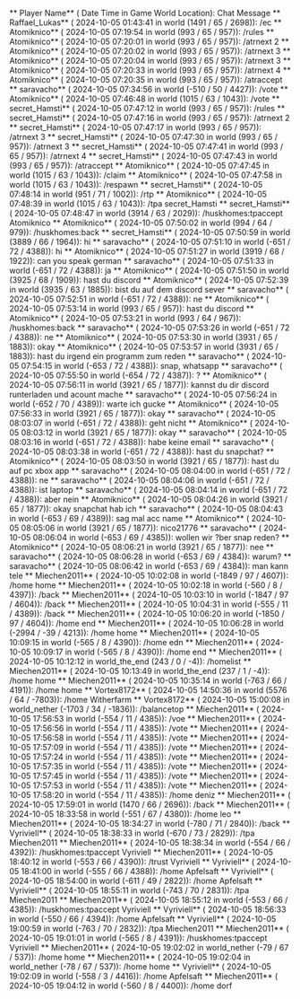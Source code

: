 ** Player Name** ( Date  Time in  Game World Location):  Chat Message
** Raffael_Lukas** ( 2024-10-05  01:43:41 in  world (1491 / 65 / 2698)): /ec
** Atomiknico** ( 2024-10-05  07:19:54 in  world (993 / 65 / 957)): /rules
** Atomiknico** ( 2024-10-05  07:20:01 in  world (993 / 65 / 957)): /atrnext 2
** Atomiknico** ( 2024-10-05  07:20:02 in  world (993 / 65 / 957)): /atrnext 3
** Atomiknico** ( 2024-10-05  07:20:04 in  world (993 / 65 / 957)): /atrnext 3
** Atomiknico** ( 2024-10-05  07:20:33 in  world (993 / 65 / 957)): /atrnext 4
** Atomiknico** ( 2024-10-05  07:20:35 in  world (993 / 65 / 957)): /atraccept
** saravacho** ( 2024-10-05  07:34:56 in  world (-510 / 50 / 4427)): /vote
** Atomiknico** ( 2024-10-05  07:46:48 in  world (1015 / 63 / 1043)): /vote
** secret_Hamsti** ( 2024-10-05  07:47:12 in  world (993 / 65 / 957)): /rules
** secret_Hamsti** ( 2024-10-05  07:47:16 in  world (993 / 65 / 957)): /atrnext 2
** secret_Hamsti** ( 2024-10-05  07:47:17 in  world (993 / 65 / 957)): /atrnext 3
** secret_Hamsti** ( 2024-10-05  07:47:30 in  world (993 / 65 / 957)): /atrnext 3
** secret_Hamsti** ( 2024-10-05  07:47:41 in  world (993 / 65 / 957)): /atrnext 4
** secret_Hamsti** ( 2024-10-05  07:47:43 in  world (993 / 65 / 957)): /atraccept
** Atomiknico** ( 2024-10-05  07:47:45 in  world (1015 / 63 / 1043)): /claim
** Atomiknico** ( 2024-10-05  07:47:58 in  world (1015 / 63 / 1043)): /respawn
** secret_Hamsti** ( 2024-10-05  07:48:14 in  world (951 / 71 / 1002)): /rtp
** Atomiknico** ( 2024-10-05  07:48:39 in  world (1015 / 63 / 1043)): /tpa secret_Hamsti
** secret_Hamsti** ( 2024-10-05  07:48:47 in  world (3914 / 63 / 2029)): /huskhomes:tpaccept Atomiknico
** Atomiknico** ( 2024-10-05  07:50:02 in  world (994 / 64 / 979)): /huskhomes:back
** secret_Hamsti** ( 2024-10-05  07:50:59 in  world (3889 / 66 / 1964)): hi
** saravacho** ( 2024-10-05  07:51:10 in  world (-651 / 72 / 4388)): hi
** Atomiknico** ( 2024-10-05  07:51:27 in  world (3919 / 68 / 1922)): can you speak german
** saravacho** ( 2024-10-05  07:51:33 in  world (-651 / 72 / 4388)): ja
** Atomiknico** ( 2024-10-05  07:51:50 in  world (3925 / 68 / 1909)): hast du discord
** Atomiknico** ( 2024-10-05  07:52:39 in  world (3935 / 63 / 1885)): bist du auf dem discord sever
** saravacho** ( 2024-10-05  07:52:51 in  world (-651 / 72 / 4388)): ne
** Atomiknico** ( 2024-10-05  07:53:14 in  world (993 / 65 / 957)): hast du discord
** Atomiknico** ( 2024-10-05  07:53:21 in  world (993 / 64 / 967)): /huskhomes:back
** saravacho** ( 2024-10-05  07:53:26 in  world (-651 / 72 / 4388)): ne
** Atomiknico** ( 2024-10-05  07:53:30 in  world (3931 / 65 / 1883)): okay
** Atomiknico** ( 2024-10-05  07:53:57 in  world (3931 / 65 / 1883)): hast du irgend ein programm zum reden
** saravacho** ( 2024-10-05  07:54:15 in  world (-653 / 72 / 4388)): snap, whatsapp
** saravacho** ( 2024-10-05  07:55:50 in  world (-654 / 72 / 4387)): ?
** Atomiknico** ( 2024-10-05  07:56:11 in  world (3921 / 65 / 1877)): kannst du dir discord runterladen und acount mache
** saravacho** ( 2024-10-05  07:56:24 in  world (-652 / 70 / 4389)): warte ich gucke
** Atomiknico** ( 2024-10-05  07:56:33 in  world (3921 / 65 / 1877)): okay
** saravacho** ( 2024-10-05  08:03:07 in  world (-651 / 72 / 4388)): geht nicht
** Atomiknico** ( 2024-10-05  08:03:12 in  world (3921 / 65 / 1877)): okay
** saravacho** ( 2024-10-05  08:03:16 in  world (-651 / 72 / 4388)): habe keine email
** saravacho** ( 2024-10-05  08:03:38 in  world (-651 / 72 / 4388)): hast du snapchat?
** Atomiknico** ( 2024-10-05  08:03:50 in  world (3921 / 65 / 1877)): hast du auf pc xbox app
** saravacho** ( 2024-10-05  08:04:00 in  world (-651 / 72 / 4388)): ne
** saravacho** ( 2024-10-05  08:04:06 in  world (-651 / 72 / 4388)): ist laptop
** saravacho** ( 2024-10-05  08:04:14 in  world (-651 / 72 / 4388)): aber nein
** Atomiknico** ( 2024-10-05  08:04:26 in  world (3921 / 65 / 1877)): okay snapchat hab ich
** saravacho** ( 2024-10-05  08:04:43 in  world (-653 / 69 / 4389)): sag mal acc name
** Atomiknico** ( 2024-10-05  08:05:06 in  world (3921 / 65 / 1877)): nico21776
** saravacho** ( 2024-10-05  08:06:04 in  world (-653 / 69 / 4385)): wollen wir ?ber snap reden?
** Atomiknico** ( 2024-10-05  08:06:21 in  world (3921 / 65 / 1877)): nee
** saravacho** ( 2024-10-05  08:06:28 in  world (-653 / 69 / 4384)): warum?
** saravacho** ( 2024-10-05  08:06:42 in  world (-653 / 69 / 4384)): man kann tele
** Miechen2011** ( 2024-10-05  10:02:08 in  world (-1849 / 97 / 4607)): /home home
** Miechen2011** ( 2024-10-05  10:02:18 in  world (-560 / 8 / 4397)): /back
** Miechen2011** ( 2024-10-05  10:03:10 in  world (-1847 / 97 / 4604)): /back
** Miechen2011** ( 2024-10-05  10:04:31 in  world (-555 / 11 / 4389)): /back
** Miechen2011** ( 2024-10-05  10:06:20 in  world (-1850 / 97 / 4604)): /home end
** Miechen2011** ( 2024-10-05  10:06:28 in  world (-2994 / -39 / 4213)): /home home
** Miechen2011** ( 2024-10-05  10:09:15 in  world (-565 / 8 / 4390)): /home edn
** Miechen2011** ( 2024-10-05  10:09:17 in  world (-565 / 8 / 4390)): /home end
** Miechen2011** ( 2024-10-05  10:12:12 in  world_the_end (243 / 0 / -4)): /homelist
** Miechen2011** ( 2024-10-05  10:13:49 in  world_the_end (237 / 1 / -4)): /home home
** Miechen2011** ( 2024-10-05  10:35:14 in  world (-763 / 66 / 4191)): /home home
** Vortex8172** ( 2024-10-05  14:50:36 in  world (5576 / 64 / -7803)): /home Witherfarm
** Vortex8172** ( 2024-10-05  15:00:08 in  world_nether (-1703 / 34 / -1836)): /balancetop
** Miechen2011** ( 2024-10-05  17:56:53 in  world (-554 / 11 / 4385)): /voe
** Miechen2011** ( 2024-10-05  17:56:56 in  world (-554 / 11 / 4385)): /vote
** Miechen2011** ( 2024-10-05  17:56:58 in  world (-554 / 11 / 4385)): /vote
** Miechen2011** ( 2024-10-05  17:57:09 in  world (-554 / 11 / 4385)): /vote
** Miechen2011** ( 2024-10-05  17:57:24 in  world (-554 / 11 / 4385)): /vote
** Miechen2011** ( 2024-10-05  17:57:35 in  world (-554 / 11 / 4385)): /vote
** Miechen2011** ( 2024-10-05  17:57:45 in  world (-554 / 11 / 4385)): /vote
** Miechen2011** ( 2024-10-05  17:57:53 in  world (-554 / 11 / 4385)): /vote
** Miechen2011** ( 2024-10-05  17:58:20 in  world (-554 / 11 / 4385)): /home deniz
** Miechen2011** ( 2024-10-05  17:59:01 in  world (1470 / 66 / 2696)): /back
** Miechen2011** ( 2024-10-05  18:33:58 in  world (-551 / 67 / 4380)): /home leo
** Miechen2011** ( 2024-10-05  18:34:27 in  world (-780 / 71 / 2840)): /back
** Vyriviell** ( 2024-10-05  18:38:33 in  world (-670 / 73 / 2829)): /tpa Miechen2011
** Miechen2011** ( 2024-10-05  18:38:34 in  world (-554 / 66 / 4392)): /huskhomes:tpaccept Vyriviell
** Miechen2011** ( 2024-10-05  18:40:12 in  world (-553 / 66 / 4390)): /trust Vyriviell
** Vyriviell** ( 2024-10-05  18:41:00 in  world (-555 / 66 / 4388)): /home Apfelsaft
** Vyriviell** ( 2024-10-05  18:54:00 in  world (-611 / 49 / 2822)): /home Apfelsaft
** Vyriviell** ( 2024-10-05  18:55:11 in  world (-743 / 70 / 2831)): /tpa Miechen2011
** Miechen2011** ( 2024-10-05  18:55:12 in  world (-553 / 66 / 4385)): /huskhomes:tpaccept Vyriviell
** Vyriviell** ( 2024-10-05  18:56:33 in  world (-550 / 66 / 4394)): /home Apfelsaft
** Vyriviell** ( 2024-10-05  19:00:59 in  world (-763 / 70 / 2832)): /tpa Miechen2011
** Miechen2011** ( 2024-10-05  19:01:01 in  world (-565 / 8 / 4391)): /huskhomes:tpaccept Vyriviell
** Miechen2011** ( 2024-10-05  19:02:02 in  world_nether (-79 / 67 / 537)): /home home
** Miechen2011** ( 2024-10-05  19:02:04 in  world_nether (-78 / 67 / 537)): /home home
** Vyriviell** ( 2024-10-05  19:02:09 in  world (-558 / 3 / 4416)): /home Apfelsaft
** Miechen2011** ( 2024-10-05  19:04:12 in  world (-560 / 8 / 4400)): /home dorf
